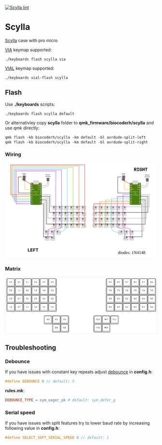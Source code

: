 [![Scylla lint](https://github.com/biocoderh/keyboards/actions/workflows/scylla-lint.yml/badge.svg)](https://github.com/biocoderh/keyboards/actions/workflows/scylla-lint.yml)

# Scylla

[Scylla](https://github.com/Bastardkb/Scylla) case with pro micro

[VIA](https://usevia.app/) keymap supported:
```console
./keyboards flash scylla via
```

[VIAL](https://vial.rocks/) keymap supported:
```console
./keyboards vial-flash scylla
```


## Flash

Use **./keyboards** scripts:
```console
./keyboards flash scylla default
```

Or alternativley copy **scylla** folder to **qmk_firmware/biocoderh/scylla** and use qmk directly:
```console
qmk flash -kb biocoderh/scylla -km default -bl avrdude-split-left
qmk flash -kb biocoderh/scylla -km default -bl avrdude-split-right
```

### Wiring
![image](images/wiring.svg)

### Matrix
![image](images/matrix.png)


## Troubleshooting

### Debounce

If you have issues with constant key repeats adjust [debounce](https://github.com/qmk/qmk_firmware/blob/master/docs/feature_debounce_type.md) in **config.h**:

```c
#define DEBOUNCE 0 // default: 5
```

**rules.mk**:

```makefile
DEBOUNCE_TYPE = sym_eager_pk # default: sym_defer_g
```

### Serial speed

If you have issues with split features try to lower baud rate by increasing following value in **config.h**:

```c
#define SELECT_SOFT_SERIAL_SPEED 0 // default: 1
```
